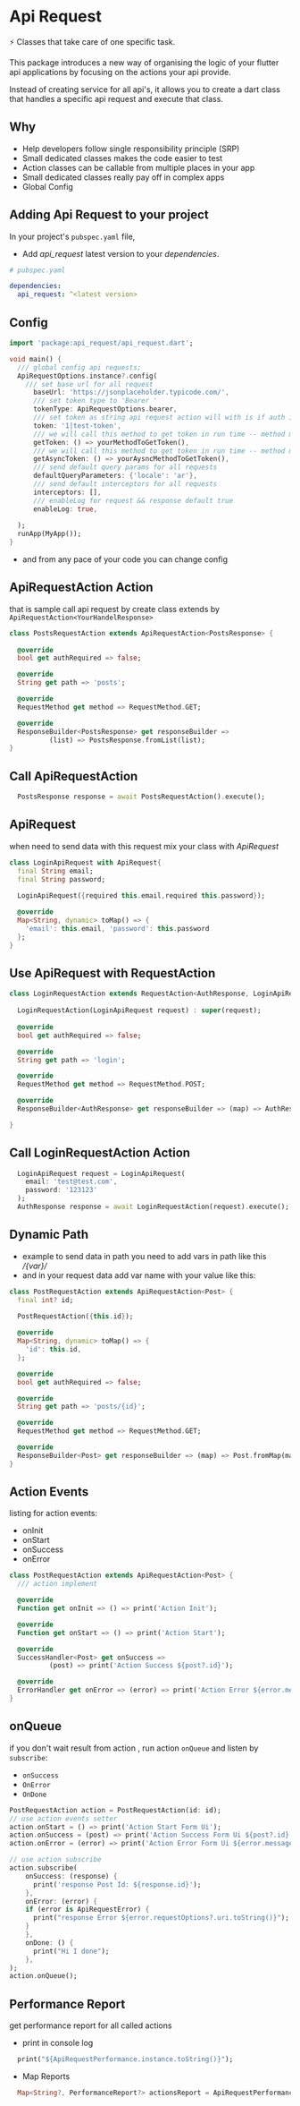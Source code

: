 # Api Request

⚡ Classes that take care of one specific task.

This package introduces a new way of organising the logic of your flutter api applications
by focusing on the actions your api provide.

Instead of creating service for all api's, it allows you to create a dart class that handles a specific api request
and execute that class.

## Why
* Help developers follow single responsibility principle (SRP)
* Small dedicated classes makes the code easier to test
* Action classes can be callable from multiple places in your app
* Small dedicated classes really pay off in complex apps
* Global Config

## Adding Api Request to your project

In your project's `pubspec.yaml` file,

* Add *api_request* latest version to your *dependencies*.

```yaml
# pubspec.yaml

dependencies:
  api_request: ^<latest version>

```

## Config
```dart
import 'package:api_request/api_request.dart';

void main() {
  /// global config api requests;
  ApiRequestOptions.instance?.config(
    /// set base url for all request
      baseUrl: 'https://jsonplaceholder.typicode.com/',
      /// set token type to 'Bearer '
      tokenType: ApiRequestOptions.bearer,
      /// set token as string api request action will with is if auth is required
      token: '1|test-token',
      /// we will call this method to get token in run time -- method must be return string
      getToken: () => yourMethodToGetToken(),
      /// we will call this method to get token in run time -- method must be return Future<string>
      getAsyncToken: () => yourAysncMethodToGetToken(),
      /// send default query params for all requests
      defaultQueryParameters: {'locale': 'ar'},
      /// send default interceptors for all requests
      interceptors: [],
      /// enableLog for request && response default true
      enableLog: true,
    
  );
  runApp(MyApp());
}

```
* and from any pace of your code you can change config

## ApiRequestAction Action
that is sample call api request by create class extends by `ApiRequestAction<YourHandelResponse>`
```dart
class PostsRequestAction extends ApiRequestAction<PostsResponse> {
  
  @override
  bool get authRequired => false;

  @override
  String get path => 'posts';

  @override
  RequestMethod get method => RequestMethod.GET;

  @override
  ResponseBuilder<PostsResponse> get responseBuilder =>
          (list) => PostsResponse.fromList(list);
}
```

## Call ApiRequestAction
```dart
  PostsResponse response = await PostsRequestAction().execute();
```

## ApiRequest
when need to send data with this request mix your class with *ApiRequest*
```dart
class LoginApiRequest with ApiRequest{
  final String email;
  final String password;
  
  LoginApiRequest({required this.email,required this.password});

  @override
  Map<String, dynamic> toMap() => {
    'email': this.email, 'password': this.password
  };
}
```

## Use ApiRequest with RequestAction
```dart
class LoginRequestAction extends RequestAction<AuthResponse, LoginApiRequest>{
  
  LoginRequestAction(LoginApiRequest request) : super(request);
  
  @override
  bool get authRequired => false;

  @override
  String get path => 'login';

  @override
  RequestMethod get method => RequestMethod.POST;

  @override
  ResponseBuilder<AuthResponse> get responseBuilder => (map) => AuthResponse.fromMap(map);

}
```

## Call LoginRequestAction Action
```dart
  LoginApiRequest request = LoginApiRequest(
    email: 'test@test.com',
    password: '123123'
  );
  AuthResponse response = await LoginRequestAction(request).execute();
```

## Dynamic Path
 * example to send data in path you need to add vars in path like this */{var}/*
 * and in your request data add var name with your value like this:
```dart
class PostRequestAction extends ApiRequestAction<Post> {
  final int? id;

  PostRequestAction({this.id});
  
  @override
  Map<String, dynamic> toMap() => {
    'id': this.id,
  };

  @override
  bool get authRequired => false;

  @override
  String get path => 'posts/{id}';

  @override
  RequestMethod get method => RequestMethod.GET;

  @override
  ResponseBuilder<Post> get responseBuilder => (map) => Post.fromMap(map);
}
```

## Action Events
listing for action events:
* onInit
* onStart
* onSuccess
* onError

```dart
class PostRequestAction extends ApiRequestAction<Post> {
  /// action implement

  @override
  Function get onInit => () => print('Action Init');

  @override
  Function get onStart => () => print('Action Start');

  @override
  SuccessHandler<Post> get onSuccess =>
          (post) => print('Action Success ${post?.id}');

  @override
  ErrorHandler get onError => (error) => print('Action Error ${error.message}');
}
```

## onQueue
if you don't wait result from action , run action `onQueue` and listen by `subscribe`:
* `onSuccess`
* `OnError`
* `OnDone`
```dart
PostRequestAction action = PostRequestAction(id: id);
// use action events setter
action.onStart = () => print('Action Start Form Ui');
action.onSuccess = (post) => print('Action Success Form Ui ${post?.id}');
action.onError = (error) => print('Action Error Form Ui ${error.message}');

// use action subscribe
action.subscribe(
    onSuccess: (response) {
      print('response Post Id: ${response.id}');
    },
    onError: (error) {
    if (error is ApiRequestError) {
      print("response Error ${error.requestOptions?.uri.toString()}");
    }
    },
    onDone: () {
      print("Hi I done");
    },
);
action.onQueue();
```
## Performance Report
get performance report for all called actions
* print in console log
```dart
  print("${ApiRequestPerformance.instance.toString()}");
```
* Map Reports
```dart
  Map<String?, PerformanceReport?> actionsReport = ApiRequestPerformance.instance?.actionsReport
```